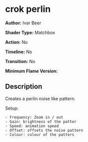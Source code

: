 # crok perlin

**Author:** Ivar Beer

**Shader Type:** Matchbox

**Action:** No

**Timeline:** No

**Transition:** No

**Minimum Flame Version:** 


## Description
Creates a perlin noise like pattern.

Setup:

    - Frequency: Zoom in / out
    - Gain: brightness of the patter
    - Speed: animation speed
    - Offset: offsets the noise pattern
    - Colour: colour of the patters

